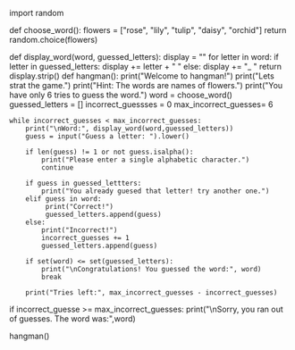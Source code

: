 import random

def choose_word():
    flowers = ["rose", "lily", "tulip", "daisy", "orchid"]
    return random.choice(flowers)

def display_word(word, guessed_letters):
    display = ""
    for letter in word:
        if letter in guessed_letters:
           display += letter + " "
        else:
            display += "_ "
    return display.strip()
def hangman():
    print("Welcome to hangman!")
    print("Lets strat the game.")
    print("Hint: The words are names of flowers.")
    print("You have only 6 tries to guess the word.")
    word = choose_word()
    guessed_letters = []
    incorrect_guessses = 0
    max_incorrect_guesses= 6

    while incorrect_guesses < max_incorrect_guesses:
        print("\nWord:", display_word(word,guessed_letters))
        guess = input("Guess a letter: ").lower()

        if len(guess) != 1 or not guess.isalpha():
            print("Please enter a single alphabetic character.")
            continue

        if guess in guessed_lettters:
            print("You already guesed that letter! try another one.")
        elif guess in word:
             print("Correct!")
             guessed_letters.append(guess)
        else:
            print("Incorrect!")
            incorrect_guesses += 1
            guessed_letters.append(guess)

        if set(word) <= set(guessed_letters):
            print("\nCongratulations! You guessed the word:", word)
            break

        print("Tries left:", max_incorrect_guesses - incorrect_guesses)

  if incorrect_guesse >= max_incorrect_guesses:
     print("\nSorry, you ran out of guesses. The word was:",word)

hangman()
